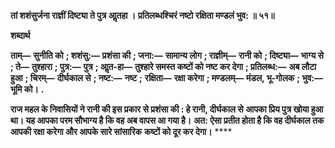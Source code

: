 **तां शशंसुर्जना राज्ञीं दिष्ट्या ते पुत्र आॢतहा ।** **प्रतिलब्धश्चिरं नष्टो रक्षिता मण्डलं भुव: ॥ ५१॥** 

**शब्दार्थ** 

**ताम्—** **सुनीति को** **; शशंसु:—** **प्रशंसा की** **; जना:—** **सामान्य लोग** **; राज्ञीम्—** **रानी को** **; दिष्ट्या—** **भाग्य से** **; ते—** **तुश्हारा** **; पुत्र:—** **पुत्र** **; आॢत-हा—** **तुश्हारे समस्त कष्टों को नष्ट कर देगा** **; प्रतिलब्ध:—** **अब लौटा हुआ** **; चिरम्—** **दीर्घकाल से** **; नष्ट:—** **नष्ट** **;** **रक्षिता—** **रक्षा करेगा** **; मण्डलम्—** **मंडल, भू-गोलक** **; भुव:—** **भूमि को।** **.** 

**राज महल के निवासियों ने रानी की इस प्रकार से प्रशंसा की : हे रानी, दीर्घकाल से** **आपका प्रिय पुत्र खोया हुआ था। यह आपका परम सौभाग्य है कि वह अब वापस आ गया है।** **अत: ऐसा प्रतीत होता है कि वह दीर्घकाल तक आपकी रक्षा करेगा और आपके सारे सांसारिक** **कष्टों को दूर कर देगा।** **** 